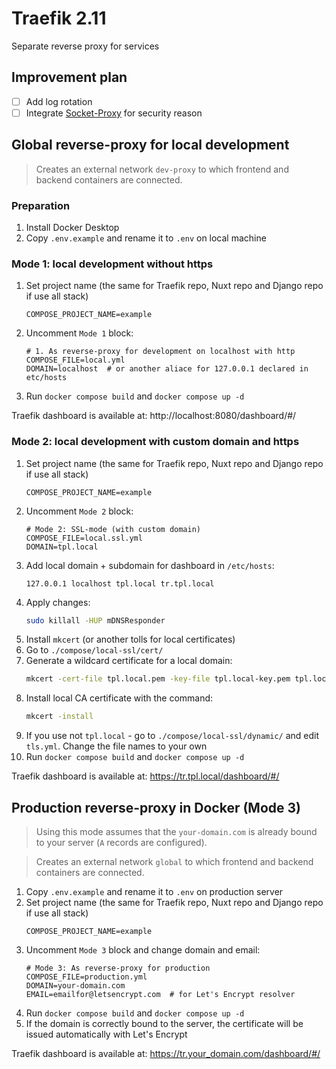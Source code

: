 # Traefik 2.11

Separate reverse proxy for services

## Improvement plan

- [ ] Add log rotation
- [ ] Integrate [Socket-Proxy](https://medium.com/@containeroo/traefik-2-0-paranoid-about-mounting-var-run-docker-sock-22da9cb3e78c) for security reason

## Global reverse-proxy for local development

> Creates an external network `dev-proxy` to which frontend and backend containers are connected.

### Preparation

1. Install Docker Desktop
1. Copy `.env.example` and rename it to `.env` on local machine

### Mode 1: local development without https

1. Set project name (the same for Traefik repo, Nuxt repo and Django repo if use all stack)
    ```env
    COMPOSE_PROJECT_NAME=example
    ```
1. Uncomment `Mode 1` block:
    ```env
    # 1. As reverse-proxy for development on localhost with http
    COMPOSE_FILE=local.yml
    DOMAIN=localhost  # or another aliace for 127.0.0.1 declared in etc/hosts
    ```
1. Run `docker compose build` and `docker compose up -d`

Traefik dashboard is available at: http://localhost:8080/dashboard/#/

### Mode 2: local development with custom domain and https

1. Set project name (the same for Traefik repo, Nuxt repo and Django repo if use all stack)
    ```env
    COMPOSE_PROJECT_NAME=example
    ```
1. Uncomment `Mode 2` block:
    ```env
    # Mode 2: SSL-mode (with custom domain)
    COMPOSE_FILE=local.ssl.yml
    DOMAIN=tpl.local
    ```
1. Add local domain + subdomain for dashboard in `/etc/hosts`:
    ```vim
    127.0.0.1 localhost tpl.local tr.tpl.local
    ```
1. Apply changes:
    ```bash
    sudo killall -HUP mDNSResponder
    ```
1. Install `mkcert` (or another tolls for local certificates)
1. Go to `./compose/local-ssl/cert/`
1. Generate a wildcard certificate for a local domain:
    ```bash
    mkcert -cert-file tpl.local.pem -key-file tpl.local-key.pem tpl.local "*.tpl.local"  # * for subdomains
    ```
1. Install local CA certificate with the command:
    ```bash
    mkcert -install
    ```
1. If you use not `tpl.local` - go to `./compose/local-ssl/dynamic/` and edit `tls.yml`. Change the file names to your own
1. Run `docker compose build` and `docker compose up -d`

Traefik dashboard is available at: https://tr.tpl.local/dashboard/#/

## Production reverse-proxy in Docker (Mode 3)

> Using this mode assumes that the `your-domain.com` is already bound to your server (`A` records are configured).

> Creates an external network `global` to which frontend and backend containers are connected.

1. Copy `.env.example` and rename it to `.env` on production server
1. Set project name (the same for Traefik repo, Nuxt repo and Django repo if use all stack)
    ```env
    COMPOSE_PROJECT_NAME=example
    ```
1. Uncomment `Mode 3` block and change domain and email:
    ```env
    # Mode 3: As reverse-proxy for production
    COMPOSE_FILE=production.yml
    DOMAIN=your-domain.com
    EMAIL=emailfor@letsencrypt.com  # for Let's Encrypt resolver
    ```
1. Run `docker compose build` and `docker compose up -d`
1. If the domain is correctly bound to the server, the certificate will be issued automatically with Let's Encrypt

Traefik dashboard is available at: https://tr.your_domain.com/dashboard/#/
